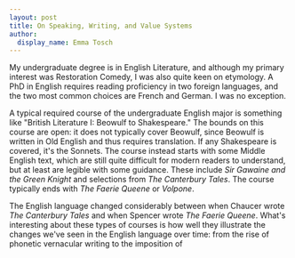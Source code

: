 ```yaml
---
layout: post
title: On Speaking, Writing, and Value Systems
author:
  display_name: Emma Tosch
---
```


My undergraduate degree is in English Literature, and although my primary interest was Restoration Comedy, I was also quite keen on etymology. A PhD in English requires reading proficiency in two foreign languages, and the two most common choices are French and German. I was no exception.

A typical required course of the undergraduate English major is something like "British Literature I: Beowulf to Shakespeare." The bounds on this course are open: it does not typically cover Beowulf, since Beowulf is written in Old English and thus requires translation. If any Shakespeare is covered, it's the Sonnets. The course instead starts with some Middle English text, which are still quite difficult for modern readers to understand, but at least are legible with some guidance. These include *Sir Gawaine and the Green Knight* and selections from *The Canterbury Tales*. The course typically ends with *The Faerie Queene* or *Volpone*.

The English language changed considerably between when Chaucer wrote *The Canterbury Tales* and when Spencer wrote *The Faerie Queene*. What's interesting about these types of courses is how well they illustrate the changes we've seen in the English language over time: from the rise of phonetic vernacular writing to the imposition of 
